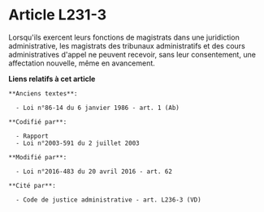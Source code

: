 # Article L231-3

Lorsqu'ils exercent leurs fonctions de magistrats dans une juridiction administrative, les            magistrats des
tribunaux administratifs et des cours administratives d'appel ne peuvent recevoir, sans leur consentement, une affectation
nouvelle, même en avancement.

**Liens relatifs à cet article**

	**Anciens textes**:

	  - Loi n°86-14 du 6 janvier 1986 - art. 1 (Ab)

	**Codifié par**:

	  - Rapport
	  - Loi n°2003-591 du 2 juillet 2003

	**Modifié par**:

	  - Loi n°2016-483 du 20 avril 2016 - art. 62

	**Cité par**:

	  - Code de justice administrative - art. L236-3 (VD)
